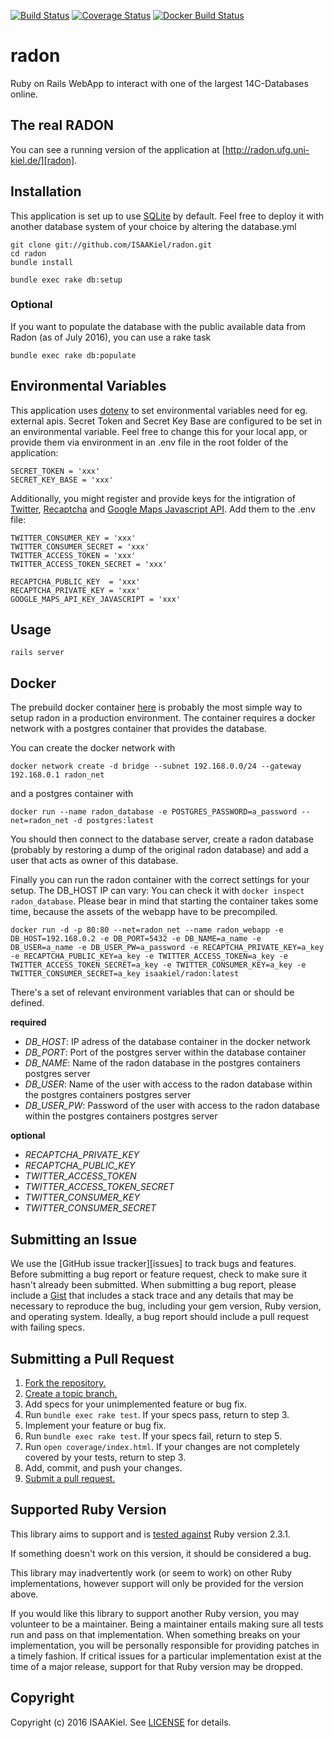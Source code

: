 [![Build Status](https://travis-ci.org/ISAAKiel/radon.svg?branch=master)](https://travis-ci.org/ISAAKiel/radon) [![Coverage Status](https://img.shields.io/codecov/c/github/ISAAKiel/radon/master.svg)](https://codecov.io/github/ISAAKiel/radon?branch=master) [![Docker Build Status](https://img.shields.io/docker/build/isaakiel/radon.svg)](https://hub.docker.com/r/isaakiel/radon/)

# radon

Ruby on Rails WebApp to interact with one of the largest 14C-Databases online.

## The real RADON

You can see a running version of the application at
[http://radon.ufg.uni-kiel.de/][radon].

[radon]: http://radon.ufg.uni-kiel.de/

## Installation
This application is set up to use [SQLite](https://www.sqlite.org/) by default. Feel free to deploy it with another database system of your choice by altering the database.yml

    git clone git://github.com/ISAAKiel/radon.git
    cd radon
    bundle install

    bundle exec rake db:setup

### Optional
If you want to populate the database with the public available data from Radon (as of July 2016), you can use a rake task

    bundle exec rake db:populate

## Environmental Variables
This application uses [dotenv](https://github.com/bkeepers/dotenv) to set environmental variables need for eg. external apis. Secret Token and Secret Key Base are configured to be set in an environmental variable. Feel free to change this for your local app, or provide them via environment in an .env file in the root folder of the application:

    SECRET_TOKEN = 'xxx'
    SECRET_KEY_BASE = 'xxx'

Additionally, you might register and provide keys for the intigration of [Twitter](https://apps.twitter.com/), [Recaptcha](https://developers.google.com/recaptcha/docs/start) and [Google Maps Javascript API](https://developers.google.com/maps/documentation/javascript/tutorial). Add them to the .env file:

    TWITTER_CONSUMER_KEY = 'xxx'
    TWITTER_CONSUMER_SECRET = 'xxx'
    TWITTER_ACCESS_TOKEN = 'xxx'
    TWITTER_ACCESS_TOKEN_SECRET = 'xxx'

    RECAPTCHA_PUBLIC_KEY  = 'xxx'
    RECAPTCHA_PRIVATE_KEY = 'xxx'
    GOOGLE_MAPS_API_KEY_JAVASCRIPT = 'xxx'

## Usage
    rails server

## Docker 

The prebuild docker container [here](https://hub.docker.com/r/isaakiel/radon/) is probably the most simple way to setup radon in a production environment. The container requires a docker network with a postgres container that provides the database.

You can create the docker network with

`docker network create -d bridge --subnet 192.168.0.0/24 --gateway 192.168.0.1 radon_net`

and a postgres container with

`docker run --name radon_database -e POSTGRES_PASSWORD=a_password --net=radon_net -d postgres:latest`

You should then connect to the database server, create a radon database (probably by restoring a dump of the original radon database) and add a user that acts as owner of this database.

Finally you can run the radon container with the correct settings for your setup. The DB_HOST IP can vary: You can check it with `docker inspect radon_database`. Please bear in mind that starting the container takes some time, because the assets of the webapp have to be precompiled. 

`docker run -d -p 80:80 --net=radon_net --name radon_webapp -e DB_HOST=192.168.0.2 -e DB_PORT=5432 -e DB_NAME=a_name -e DB_USER=a_name -e DB_USER_PW=a_password -e RECAPTCHA_PRIVATE_KEY=a_key -e RECAPTCHA_PUBLIC_KEY=a_key -e TWITTER_ACCESS_TOKEN=a_key -e TWITTER_ACCESS_TOKEN_SECRET=a_key -e TWITTER_CONSUMER_KEY=a_key -e TWITTER_CONSUMER_SECRET=a_key isaakiel/radon:latest`

There's a set of relevant environment variables that can or should be defined.

**required**

- *DB_HOST*: IP adress of the database container in the docker network
- *DB_PORT*: Port of the postgres server within the database container
- *DB_NAME*: Name of the radon database in the postgres containers postgres server
- *DB_USER*: Name of the user with access to the radon database within the postgres containers postgres server
- *DB_USER_PW*: Password of the user with access to the radon database within the postgres containers postgres server 

**optional**

- *RECAPTCHA_PRIVATE_KEY*
- *RECAPTCHA_PUBLIC_KEY*
- *TWITTER_ACCESS_TOKEN*
- *TWITTER_ACCESS_TOKEN_SECRET*
- *TWITTER_CONSUMER_KEY*
- *TWITTER_CONSUMER_SECRET*

## Submitting an Issue
We use the [GitHub issue tracker][issues] to track bugs and features. Before
submitting a bug report or feature request, check to make sure it hasn't
already been submitted. When submitting a bug report, please include a [Gist][]
that includes a stack trace and any details that may be necessary to reproduce
the bug, including your gem version, Ruby version, and operating system.
Ideally, a bug report should include a pull request with failing specs.

[gist]: https://gist.github.com/

## Submitting a Pull Request
1. [Fork the repository.][fork]
2. [Create a topic branch.][branch]
3. Add specs for your unimplemented feature or bug fix.
4. Run `bundle exec rake test`. If your specs pass, return to step 3.
5. Implement your feature or bug fix.
6. Run `bundle exec rake test`. If your specs fail, return to step 5.
7. Run `open coverage/index.html`. If your changes are not completely covered
   by your tests, return to step 3.
8. Add, commit, and push your changes.
9. [Submit a pull request.][pr]

[fork]: http://help.github.com/fork-a-repo/
[branch]: http://learn.github.com/p/branching.html
[pr]: http://help.github.com/send-pull-requests/

## Supported Ruby Version
This library aims to support and is [tested against][travis] Ruby version 2.3.1.

If something doesn't work on this version, it should be considered a bug.

This library may inadvertently work (or seem to work) on other Ruby
implementations, however support will only be provided for the version above.

If you would like this library to support another Ruby version, you may
volunteer to be a maintainer. Being a maintainer entails making sure all tests
run and pass on that implementation. When something breaks on your
implementation, you will be personally responsible for providing patches in a
timely fashion. If critical issues for a particular implementation exist at the
time of a major release, support for that Ruby version may be dropped.

[travis]: http://travis-ci.org/ISAAKiel/radon


## Copyright
Copyright (c) 2016 ISAAKiel. See [LICENSE][] for details.

[license]: https://github.com/ISAAKiel/radon/blob/master/LICENSE
